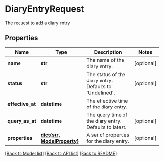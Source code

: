 # DiaryEntryRequest

The request to add a diary entry

## Properties
Name | Type | Description | Notes
------------ | ------------- | ------------- | -------------
**name** | **str** | The name of the diary entry. | [optional] 
**status** | **str** | The status of the diary entry. Defaults to &#39;Undefined&#39;. | [optional] 
**effective_at** | **datetime** | The effective time of the diary entry. | 
**query_as_at** | **datetime** | The query time of the diary entry. Defaults to latest. | [optional] 
**properties** | [**dict(str, ModelProperty)**](ModelProperty.md) | A set of properties for the diary entry. | [optional] 

[[Back to Model list]](../README.md#documentation-for-models) [[Back to API list]](../README.md#documentation-for-api-endpoints) [[Back to README]](../README.md)



